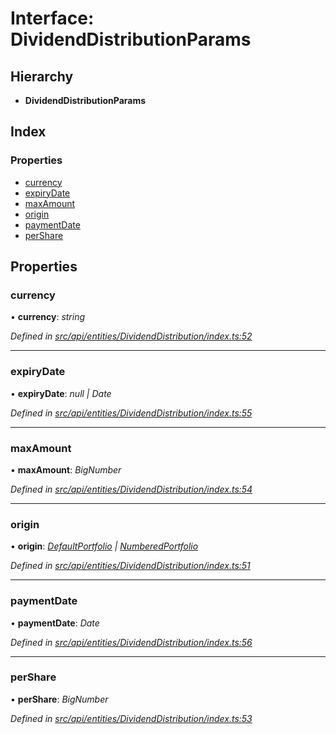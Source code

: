 # Interface: DividendDistributionParams

## Hierarchy

* **DividendDistributionParams**

## Index

### Properties

* [currency](dividenddistributionparams.md#currency)
* [expiryDate](dividenddistributionparams.md#expirydate)
* [maxAmount](dividenddistributionparams.md#maxamount)
* [origin](dividenddistributionparams.md#origin)
* [paymentDate](dividenddistributionparams.md#paymentdate)
* [perShare](dividenddistributionparams.md#pershare)

## Properties

###  currency

• **currency**: *string*

*Defined in [src/api/entities/DividendDistribution/index.ts:52](https://github.com/PolymathNetwork/polymesh-sdk/blob/23062de4/src/api/entities/DividendDistribution/index.ts#L52)*

___

###  expiryDate

• **expiryDate**: *null | Date*

*Defined in [src/api/entities/DividendDistribution/index.ts:55](https://github.com/PolymathNetwork/polymesh-sdk/blob/23062de4/src/api/entities/DividendDistribution/index.ts#L55)*

___

###  maxAmount

• **maxAmount**: *BigNumber*

*Defined in [src/api/entities/DividendDistribution/index.ts:54](https://github.com/PolymathNetwork/polymesh-sdk/blob/23062de4/src/api/entities/DividendDistribution/index.ts#L54)*

___

###  origin

• **origin**: *[DefaultPortfolio](../classes/defaultportfolio.md) | [NumberedPortfolio](../classes/numberedportfolio.md)*

*Defined in [src/api/entities/DividendDistribution/index.ts:51](https://github.com/PolymathNetwork/polymesh-sdk/blob/23062de4/src/api/entities/DividendDistribution/index.ts#L51)*

___

###  paymentDate

• **paymentDate**: *Date*

*Defined in [src/api/entities/DividendDistribution/index.ts:56](https://github.com/PolymathNetwork/polymesh-sdk/blob/23062de4/src/api/entities/DividendDistribution/index.ts#L56)*

___

###  perShare

• **perShare**: *BigNumber*

*Defined in [src/api/entities/DividendDistribution/index.ts:53](https://github.com/PolymathNetwork/polymesh-sdk/blob/23062de4/src/api/entities/DividendDistribution/index.ts#L53)*
